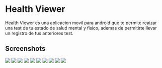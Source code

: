 # Health Viewer
Health Viewer es una aplicacion movil para android que te permite reaizar una test de tu estado de salud mental y fisico, ademas de permitirte 
llevar un registro de tus anteriores test. 
## Screenshots
<img src="https://github.com/Jaider0111/Health_Viewer/blob/master/Screenshots/ss9.jpeg">
<img src="https://github.com/Jaider0111/Health_Viewer/blob/master/Screenshots/ss10.jpeg">
<img src="https://github.com/Jaider0111/Health_Viewer/blob/master/Screenshots/ss7.jpeg">
<img src="https://github.com/Jaider0111/Health_Viewer/blob/master/Screenshots/ss8.jpeg">
<img src="https://github.com/Jaider0111/Health_Viewer/blob/master/Screenshots/ss6.jpeg">
<img src="https://github.com/Jaider0111/Health_Viewer/blob/master/Screenshots/ss4.jpeg">
<img src="https://github.com/Jaider0111/Health_Viewer/blob/master/Screenshots/ss5.jpeg">
<img src="https://github.com/Jaider0111/Health_Viewer/blob/master/Screenshots/ss3.jpeg">
<img src="https://github.com/Jaider0111/Health_Viewer/blob/master/Screenshots/ss2.jpeg">
<img src="https://github.com/Jaider0111/Health_Viewer/blob/master/Screenshots/ss1.jpeg">
